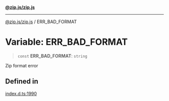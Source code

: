 [**@zip.js/zip.js**](../README.md)

***

[@zip.js/zip.js](../globals.md) / ERR\_BAD\_FORMAT

# Variable: ERR\_BAD\_FORMAT

> `const` **ERR\_BAD\_FORMAT**: `string`

Zip format error

## Defined in

[index.d.ts:1990](https://github.com/gildas-lormeau/zip.js/blob/24ecd74cb4237f29fe97eb10cff1144c3877ce3d/index.d.ts#L1990)
